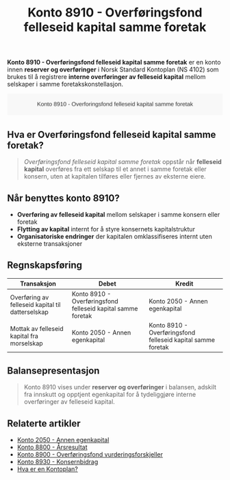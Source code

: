 ﻿---
title: "Konto 8910 - Overføringsfond felleseid kapital samme foretak"
seoTitle: "8910-overforingsfond-felleseid-kapital-samme-foretak"
description: '**Konto 8910 - Overføringsfond felleseid kapital samme foretak** er en konto innen **reserver og overføringer** i Norsk Standard Kontoplan (NS 4102) som bruk...'
---

**Konto 8910 - Overføringsfond felleseid kapital samme foretak** er en konto innen **reserver og overføringer** i Norsk Standard Kontoplan (NS 4102) som brukes til å registrere **interne overføringer av felleseid kapital** mellom selskaper i samme foretakskonstellasjon.

![Illustrasjon av konto 8910 overforingsfond felleseid kapital samme foretak](8910-overforingsfond-felleseid-kapital-samme-foretak-image.svg)

## Hva er Overføringsfond felleseid kapital samme foretak?

> *Overføringsfond felleseid kapital samme foretak* oppstår når **felleseid kapital** overføres fra ett selskap til et annet i samme foretak eller konsern, uten at kapitalen tilføres eller fjernes av eksterne eiere.

## Når benyttes konto 8910?

* **Overføring av felleseid kapital** mellom selskaper i samme konsern eller foretak
* **Flytting av kapital** internt for å styre konsernets kapitalstruktur
* **Organisatoriske endringer** der kapitalen omklassifiseres internt uten eksterne transaksjoner

## Regnskapsføring

| Transaksjon                                          | Debet                                                       | Kredit                                                                 |
|------------------------------------------------------|-------------------------------------------------------------|------------------------------------------------------------------------|
| Overføring av felleseid kapital til datterselskap    | Konto 8910 - Overføringsfond felleseid kapital samme foretak | Konto 2050 - Annen egenkapital                                         |
| Mottak av felleseid kapital fra morselskap           | Konto 2050 - Annen egenkapital                               | Konto 8910 - Overføringsfond felleseid kapital samme foretak           |

## Balansepresentasjon

> Konto 8910 vises under **reserver og overføringer** i balansen, adskilt fra innskutt og opptjent egenkapital for å tydeliggjøre interne overføringer av felleseid kapital.

## Relaterte artikler

* [Konto 2050 - Annen egenkapital](/blogs/kontoplan/2050-annen-egenkapital "Konto 2050 - Annen egenkapital: Annen egenkapital i Norsk Standard Kontoplan")
* [Konto 8800 - Årsresultat](/blogs/kontoplan/8800-arsresultat "Konto 8800 - Årsresultat: Årets nettoresultat og resultatdisponering")
* [Konto 8900 - Overføringsfond vurderingsforskjeller](/blogs/kontoplan/8900-overforingsfond-vurderingsforskjeller "Konto 8900 - Overføringsfond vurderingsforskjeller: Overføring av vurderingsreserver til resultatregnskapet")
* [Konto 8930 - Konsernbidrag](/blogs/kontoplan/8930-konsernbidrag "Konto 8930 - Konsernbidrag: Konsernbidrag mellom selskaper i konsern")
* [Hva er en Kontoplan?](/blogs/regnskap/hva-er-kontoplan "Hva er en Kontoplan? Komplett Guide til Kontoplaner i Norsk Regnskap")






